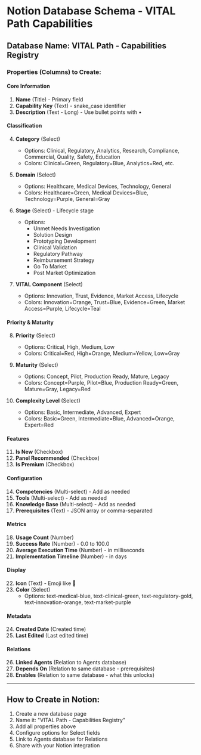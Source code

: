 # Notion Database Schema - VITAL Path Capabilities

## Database Name: VITAL Path - Capabilities Registry

### Properties (Columns) to Create:

#### Core Information
1. **Name** (Title) - Primary field
2. **Capability Key** (Text) - snake_case identifier
3. **Description** (Text - Long) - Use bullet points with •

#### Classification
4. **Category** (Select)
   - Options: Clinical, Regulatory, Analytics, Research, Compliance, Commercial, Quality, Safety, Education
   - Colors: Clinical=Green, Regulatory=Blue, Analytics=Red, etc.

5. **Domain** (Select)
   - Options: Healthcare, Medical Devices, Technology, General
   - Colors: Healthcare=Green, Medical Devices=Blue, Technology=Purple, General=Gray

6. **Stage** (Select) - Lifecycle stage
   - Options:
     - Unmet Needs Investigation
     - Solution Design
     - Prototyping Development
     - Clinical Validation
     - Regulatory Pathway
     - Reimbursement Strategy
     - Go To Market
     - Post Market Optimization

7. **VITAL Component** (Select)
   - Options: Innovation, Trust, Evidence, Market Access, Lifecycle
   - Colors: Innovation=Orange, Trust=Blue, Evidence=Green, Market Access=Purple, Lifecycle=Teal

#### Priority & Maturity
8. **Priority** (Select)
   - Options: Critical, High, Medium, Low
   - Colors: Critical=Red, High=Orange, Medium=Yellow, Low=Gray

9. **Maturity** (Select)
   - Options: Concept, Pilot, Production Ready, Mature, Legacy
   - Colors: Concept=Purple, Pilot=Blue, Production Ready=Green, Mature=Gray, Legacy=Red

10. **Complexity Level** (Select)
    - Options: Basic, Intermediate, Advanced, Expert
    - Colors: Basic=Green, Intermediate=Blue, Advanced=Orange, Expert=Red

#### Features
11. **Is New** (Checkbox)
12. **Panel Recommended** (Checkbox)
13. **Is Premium** (Checkbox)

#### Configuration
14. **Competencies** (Multi-select) - Add as needed
15. **Tools** (Multi-select) - Add as needed
16. **Knowledge Base** (Multi-select) - Add as needed
17. **Prerequisites** (Text) - JSON array or comma-separated

#### Metrics
18. **Usage Count** (Number)
19. **Success Rate** (Number) - 0.0 to 100.0
20. **Average Execution Time** (Number) - in milliseconds
21. **Implementation Timeline** (Number) - in days

#### Display
22. **Icon** (Text) - Emoji like 🔬
23. **Color** (Select)
    - Options: text-medical-blue, text-clinical-green, text-regulatory-gold, text-innovation-orange, text-market-purple

#### Metadata
24. **Created Date** (Created time)
25. **Last Edited** (Last edited time)

#### Relations
26. **Linked Agents** (Relation to Agents database)
27. **Depends On** (Relation to same database - prerequisites)
28. **Enables** (Relation to same database - what this unlocks)

---

## How to Create in Notion:

1. Create a new database page
2. Name it: "VITAL Path - Capabilities Registry"
3. Add all properties above
4. Configure options for Select fields
5. Link to Agents database for Relations
6. Share with your Notion integration
